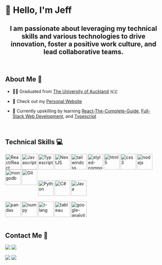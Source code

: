 <h1 align="left">👋 Hello, I'm Jeff</h1>
<h2 align="center">I am passionate about leveraging my technical skills and various technologies to drive innovation, foster a positive work culture, and lead collaborative teams.</h2>

<br />

## About Me 📝

- 👨‍💻 Graduated from [The University of Auckland](https://www.auckland.ac.nz/en/study/study-options/find-a-study-option/information-technology-management/undergraduate/bsc-info-management-from-2019.html) 🇳🇿

- 👀 Check out my [Personal Website](https://jeff-hwang.netlify.app)

- 📝 Currently upskilling by learning [React-The-Complete-Guide](https://www.udemy.com/course/react-the-complete-guide-incl-redux/), [Full-Stack Web Development](https://github.com/jhwa426/Booking-System), and [Typescript](https://github.com/jhwa426/Patient-Management-System)

<br />

## Technical Skills 💻

<img align="left" alt="React/React Native" height="50px" src="https://cdn.svgporn.com/logos/react.svg" />
<img align="left" alt="Javascript" height="50px" src="https://cdn.svgporn.com/logos/javascript.svg" />
<img align="left" alt="Typescript" height="50px" src="https://cdn.svgporn.com/logos/typescript-icon.svg" />
<img align="left" alt="NextJS" height="50px" src="https://cdn.svgporn.com/logos/nextjs-icon.svg" />
<img align="left" alt="tailwindcss" height="50px" src="https://cdn.svgporn.com/logos/tailwindcss-icon.svg" />
<img align="left" alt="styled-components" height="50px" src="https://styled-components.com/atom.png" />
<img align="left" alt="html5" height="50px" src="https://cdn.svgporn.com/logos/html-5.svg" />
<img align="left" alt="css3" height="50px" src="https://cdn.svgporn.com/logos/css-3.svg" />
<img align="left" alt="nodejs" height="50px" src="https://cdn.svgporn.com/logos/nodejs.svg" />
<img align="left" alt="mongodb" height="50px" src="https://cdn.svgporn.com/logos/mongodb-icon.svg" />
<img align="left" alt="Git" height="50px" src="https://cdn.svgporn.com/logos/git-icon.svg" />

<br />
<br />
<br />
<br />
<br />

<img align="left" alt="Python" height="50px" src="https://cdn.svgporn.com/logos/python.svg" />
<img align="left" alt="C#" height="50px" src="https://cdn.svgporn.com/logos/c-sharp.svg" />
<img align="left" alt="Java" height="50px" src="https://cdn.svgporn.com/logos/java.svg" />

<br />
<br />
<br />
<br />

<img align="left" alt="pandas" height="50px" src="https://cdn.svgporn.com/logos/pandas-icon.svg" />
<img align="left" alt="numpy" height="50px" src="https://cdn.svgporn.com/logos/numpy.svg" />
<img align="left" alt="r-lang" height="50px" src="https://cdn.svgporn.com/logos/r-lang.svg" />
<img align="left" alt="tableau" height="50px" src="https://cdn.svgporn.com/logos/tableau-icon.svg" />
<img align="left" alt="google-analytics" height="50px" src="https://cdn.svgporn.com/logos/google-analytics.svg" />

<br />
<br />
<br />
<br />

## Contact Me 📱

[<img src="https://img.shields.io/badge/website-000000?style=for-the-badge&logo=About.me&logoColor=white" />](https://jeff-hwang.netlify.app) [<img src="https://img.shields.io/badge/linkedin-%230077B5.svg?&style=for-the-badge&logo=linkedin&logoColor=white" />](https://www.linkedin.com/in/jeffhwa411/)

[<img src ="https://img.shields.io/badge/WhatsApp-25D366?style=for-the-badge&logo=whatsapp&logoColor=white">](https://api.whatsapp.com/send/?phone=642102252350&text&type=phone_number&app_absent=0) [<img src ="https://img.shields.io/badge/Email-myemail-%23.svg?&color=bl&style=for-the-badge&logo=&logoColor=white">](mailto:jeffhwa411@gmail.com)
